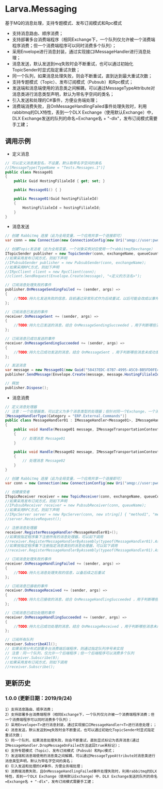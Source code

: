 # Larva.Messaging
基于MQ的消息处理，支持专题模式、发布订阅模式和Rpc模式

- 支持消息路由、顺序消费；
- 支持部署多台消费端程序（相同Exchange下，一个队列仅允许被一个消费端程序消费；但一个消费端程序可以同时消费多个队列）；
- 采用Envelope<T>进行消息封装，通过实现接口IMessageHandler<T>进行消息处理；
- 消息发送，默认发送到mq失败时会不断重试，也可以通过初始化TopicSender时显式指定重试次数；
- 同一个队列，如果消息处理失败，则会不断重试，直到达到最大重试次数；
- 支持专题模式（Topic）、发布订阅模式（Pubsub）和Rpc模式；
- 发送端和消息端使用的消息类之间解耦，可以通过MessageTypeAttribute对消息类进行消息类型声明，默认为带名字空间的类名；
- 引入发送和处理的C#事件，方便业务端处理；
- 消费端消费失败，且OnMessageHandlingFailed事件处理失败时，利用rabbitmq的DLX特性，丢到一个DLX Exchange（使用默认Exchange）中，DLX Exchange发送的队列的命名=Exchange名 + "-dlx"，发布订阅模式需要手工建；

## 调用示例

- 定义消息

```csharp
// 可以定义消息类型名，不设置，默认取带名字空间的类名
//[MessageType(TypeName = "Tests.Messages.1")]
public class Message01
{
    public Guid HostingFilialeId { get; set; }

    public Message01() { }

    public Message01(Guid hostingFilialeId)
    {
        HostingFilialeId = hostingFilialeId;
    }
}
```

- 消息发送

```csharp
// 创建 Rabbitmq 连接（此为全局变量，一个应用共享一个连接即可）
var conn = new Connection(new ConnectionConfig(new Uri("amqp://user:pwd@192.168.117.21:5673/virtual_host")));

// 创建Topic发送者（此为全局变量，一个对象实例对应使用一个rabbitmq的exchange）
ITopicSender publisher = new TopicSender(conn, exchangeName, queueCount);
//如果采用发布订阅方式，则如下声明
//IPubsubSender publisher = new PubsubSender(conn, exchangeName);
//如果采用RPC方式，则如下声明
//IRpcClient client = new RpcClient(conn);
//client.SendRequest(Envelope.Create(message), "<定义的方法名>");

// 订阅消息处理失败的事件
publisher.OnMessageSendingFailed += (sender, args) =>
{
	//TODO:持久化发送失败的信息，目前通过异常形式作为后续重试，以后可能会改成以事件方式，用于重试
};

// 订阅消息已发送的事件
receiver.OnMessageSent += (sender, args) =>
{
	//TODO:持久化已发送的消息，结合 OnMessageSendingSucceeded ，用于判断哪些消息未成功发送
};

// 订阅消息已成功发送的事件
receiver.OnMessageSendingSucceeded += (sender, args) =>
{
	//TODO:持久化已成功发送的消息，结合 OnMessageSent ，用于判断哪些消息未成功发送
};

// 发送消息
var message = new Message01(new Guid("58437EDC-87B7-4995-A5C0-BB5FD0FE49E0"));
publisher.SendMessage(Envelope.Create(message, message.HostingFilialeId.ToString()));

// 释放
publisher.Dispose();
```

- 消息消费

```csharp
// 定义消息处理器
// 注意：一个处理器类，可以定义为多个消息类型的处理器；但针对同一个Exchange，一个消息类型仅允许对应一个消息处理器
[MessageHandlerType(Category = "ERP.External.Commands")]
public class MessageHandler01 : IMessageHandler<Message01>, IMessageHandler<Message02>
{
    public void Handle(Message01 message, IMessageTransportationContext context)
    {
        // 处理消息 Message01
    }

    public void Handle(Message02 message, IMessageTransportationContext context)
    {
        // 处理消息 Message02
    }
}
```

```csharp
// 创建 Rabbitmq 连接（此为全局变量，一个应用共享一个连接即可）
var conn = new Connection(new ConnectionConfig(new Uri("amqp://user:pwd@192.168.117.21:5673/virtual_host")));

// 创建接受者
ITopicReceiver receiver = new TopicReceiver(conn, exchangeName, queueCount);
//如果采用发布订阅方式，则如下声明
//IPubsubReceiver receiver = new PubsubReceiver(conn, queueName);
//如果采用RPC方式，则如下声明
//IRpcServer server = new RpcServer(conn, new string[] { "method1", "method2" });
//server.ReceiveRequest();

// 注册消息处理器
receiver.RegisterMessageHandler<MessageHandler01>();
//如果按指定程序集下注册所有的消息处理器，可以如下调用
//receiver.RegisterMessageHandlerByAssembly(typeof(MessageHandler01).Assembly);
//如果按指定程序集下注册指定消息类别的消息处理器，可以如下调用
//receiver.RegisterMessageHandlerByAssembly(typeof(MessageHandler01).Assembly, ""ERP.External.Commands"");

// 订阅消息处理失败的事件
receiver.OnMessageHandlingFailed += (sender, args) =>
{
	//TODO:持久化消息处理失败的信息，以备后续之后重试
};

// 订阅消息已接收的事件
receiver.OnMessageReceived += (sender, args) =>
{
	//TODO:持久化已接收的消息，结合 OnMessageHandlingSucceeded ，用于判断哪些消息未成功执行
};

// 订阅消息已成功处理的事件
receiver.OnMessageHandlingSucceeded += (sender, args) =>
{
	//TODO:持久化已成功处理的消息，结合 OnMessageReceived ，用于判断哪些消息未成功执行
};

// 订阅所有队列
receiver.SubscribeAll();
// 如果采用分布式部署多台消费端后端程序，则通过指定队列序号来实现
// 注意：同一个队列，仅允许一个后端程序；但一个后端程序可以消费多个队列
// receiver.Subscribe(0);
//如果采用发布订阅方式，则如下调用
//receiver.Subscribe();
```

## 更新历史

### 1.0.0 (更新日期：2019/9/24)

```plain
1）支持消息路由、顺序消费；
2）支持部署多台消费端程序（相同Exchange下，一个队列仅允许被一个消费端程序消费；但一个消费端程序可以同时消费多个队列）；
3）采用Envelope<T>进行消息封装，通过实现接口IMessageHandler<T>进行消息处理；；
4）消息发送，默认发送到mq失败时会不断重试，也可以通过初始化TopicSender时显式指定重试次数；
5）同一个队列，如果消息处理失败，则会不断重试，直到显式标记为丢弃消息(通过IMessageHandler.DropMessageOnFailed方法返回true来标记)；
6）支持专题模式（Topic）、发布订阅模式（Pubsub）和Rpc模式；
7）发送端和消息端使用的消息类之间解耦，可以通过MessageTypeAttribute对消息类进行消息类型声明，默认为带名字空间的类名；
8）引入发送和处理的C#事件，方便业务端处理；
9）消费端消费失败，且OnMessageHandlingFailed事件处理失败时，利用rabbitmq的DLX特性，丢到一个DLX Exchange（使用默认Exchange）中，DLX Exchange发送的队列的命名=Exchange名 + "-dlx"，发布订阅模式需要手工建；
```
